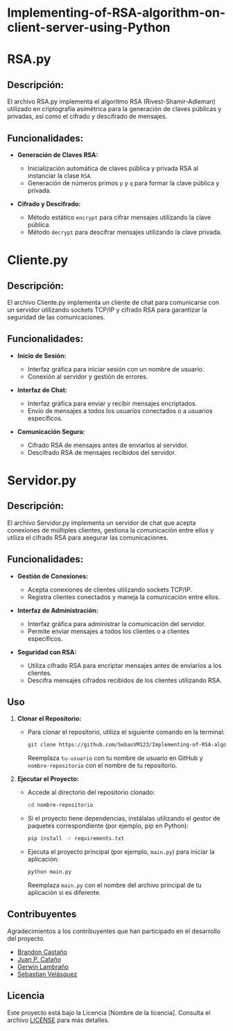 # Implementing-of-RSA-algorithm-on-client-server-using-Python
# RSA.py
## Descripción:
El archivo RSA.py implementa el algoritmo RSA (Rivest-Shamir-Adleman) utilizado en criptografía asimétrica para la generación de claves públicas y privadas, así como el cifrado y descifrado de mensajes.

## Funcionalidades:
- **Generación de Claves RSA:**
  - Inicialización automática de claves pública y privada RSA al instanciar la clase `RSA`.
  - Generación de números primos `p` y `q` para formar la clave pública y privada.

- **Cifrado y Descifrado:**
  - Método estático `encrypt` para cifrar mensajes utilizando la clave pública.
  - Método `decrypt` para descifrar mensajes utilizando la clave privada.

# Cliente.py
## Descripción:
El archivo Cliente.py implementa un cliente de chat para comunicarse con un servidor utilizando sockets TCP/IP y cifrado RSA para garantizar la seguridad de las comunicaciones.

## Funcionalidades:
- **Inicio de Sesión:**
  - Interfaz gráfica para iniciar sesión con un nombre de usuario.
  - Conexión al servidor y gestión de errores.

- **Interfaz de Chat:**
  - Interfaz gráfica para enviar y recibir mensajes encriptados.
  - Envío de mensajes a todos los usuarios conectados o a usuarios específicos.

- **Comunicación Segura:**
  - Cifrado RSA de mensajes antes de enviarlos al servidor.
  - Descifrado RSA de mensajes recibidos del servidor.

# Servidor.py
## Descripción:
El archivo Servidor.py implementa un servidor de chat que acepta conexiones de múltiples clientes, gestiona la comunicación entre ellos y utiliza el cifrado RSA para asegurar las comunicaciones.

## Funcionalidades:
- **Gestión de Conexiones:**
  - Acepta conexiones de clientes utilizando sockets TCP/IP.
  - Registra clientes conectados y maneja la comunicación entre ellos.

- **Interfaz de Administración:**
  - Interfaz gráfica para administrar la comunicación del servidor.
  - Permite enviar mensajes a todos los clientes o a clientes específicos.

- **Seguridad con RSA:**
  - Utiliza cifrado RSA para encriptar mensajes antes de enviarlos a los clientes.
  - Descifra mensajes cifrados recibidos de los clientes utilizando RSA.

## Uso

1. **Clonar el Repositorio:**
   - Para clonar el repositorio, utiliza el siguiente comando en la terminal:
     ```bash
     git clone https://github.com/SebasVM123/Implementing-of-RSA-algorithm-on-client-server-using-Python.git
     ```
     Reemplaza `tu-usuario` con tu nombre de usuario en GitHub y `nombre-repositorio` con el nombre de tu repositorio.

2. **Ejecutar el Proyecto:**
   - Accede al directorio del repositorio clonado:
     ```bash
     cd nombre-repositorio
     ```
   - Si el proyecto tiene dependencias, instálalas utilizando el gestor de paquetes correspondiente (por ejemplo, pip en Python):
     ```bash
     pip install -r requirements.txt
     ```
   - Ejecuta el proyecto principal (por ejemplo, `main.py`) para iniciar la aplicación:
     ```bash
     python main.py
     ```
     Reemplaza `main.py` con el nombre del archivo principal de tu aplicación si es diferente.

## Contribuyentes

Agradecimientos a los contribuyentes que han participado en el desarrollo del proyecto.

- [Brandon Castaño](https://github.com/bcg733)
- [Juan P. Cataño](https://github.com/juan-npablo)
- [Gerwin Lambraño](https://github.com/gerwintorres)
- [Sebastian Velásquez](https://github.com/SebasVM123)
## Licencia

Este proyecto está bajo la Licencia [Nombre de la licencia]. Consulta el archivo [LICENSE](LICENSE) para más detalles.
